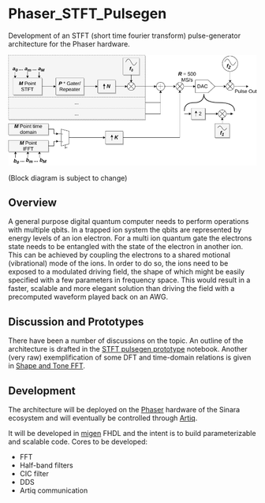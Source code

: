 # Phaser_STFT_Pulsegen
Development of an STFT (short time fourier transform) pulse-generator architecture for the Phaser hardware.

![Block Diagram](Gatepulse_Blockdiagram.png)

(Block diagram is subject to change)

## Overview

A general purpose digital quantum computer needs to perform operations with multiple qbits. In a trapped ion system the qbits are represented by energy levels of an ion electron. For a multi ion quantum gate the electrons state needs to be entangled with the state of the electron in another ion. This can be achieved by coupling the electrons to a shared motional (vibrational) mode of the ions. In order to do so, the ions need to be exposed to a modulated driving field, the shape of which might be easily specified with a few parameters in frequency space. This would result in a faster, scalable and more elegant solution than driving the field with a precomputed waveform played back on an AWG.

## Discussion and Prototypes

There have been a number of discussions on the topic. An outline of the architecture is drafted in the [STFT pulsegen prototype](STFT_Pulsegen_for_Quantum_Gates.ipynb) notebook.
Another (very raw) exemplification of some DFT and time-domain relations is given in [Shape and Tone FFT](Shape_and_Tone_FFT.ipynb).


## Development

The architecture will be deployed on the [Phaser](https://github.com/sinara-hw/Phaser/wiki) hardware of the Sinara ecosystem and will eventually be controlled through [Artiq](https://github.com/m-labs/artiq).

It will be developed in [migen](https://github.com/m-labs/migen) FHDL and the intent is to build parameterizable and scalable code. Cores to be developed:

- FFT
- Half-band filters
- CIC filter
- DDS
- Artiq communication
